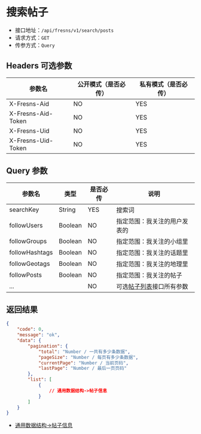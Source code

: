 # 搜索帖子

- 接口地址：`/api/fresns/v1/search/posts`
- 请求方式：`GET`
- 传参方式：`Query`

## Headers 可选参数

| 参数名 | 公开模式（是否必传） | 私有模式（是否必传） |
| --- | --- | --- |
| X-Fresns-Aid | NO | YES |
| X-Fresns-Aid-Token | NO | YES |
| X-Fresns-Uid | NO | YES |
| X-Fresns-Uid-Token | NO | YES |

## Query 参数

| 参数名 | 类型 | 是否必传 | 说明 |
| --- | --- | --- | --- |
| searchKey | String | YES | 搜索词 |
| followUsers | Boolean | NO | 指定范围：我关注的用户发表的 |
| followGroups | Boolean | NO | 指定范围：我关注的小组里 |
| followHashtags | Boolean | NO | 指定范围：我关注的话题里 |
| followGeotags | Boolean | NO | 指定范围：我关注的地理里 |
| followPosts | Boolean | NO | 指定范围：我关注的帖子 |
| ... |  | NO | 可选[帖子列表](../post/list.md#query-参数)接口所有参数 |

## 返回结果

```json
{
    "code": 0,
    "message": "ok",
    "data": {
        "pagination": {
            "total": "Number / 一共有多少条数据",
            "pageSize": "Number / 每页有多少条数据",
            "currentPage": "Number / 当前页码",
            "lastPage": "Number / 最后一页页码"
        },
        "list": [
            {
                // 通用数据结构->帖子信息
            }
        ]
    }
}
```

- [通用数据结构->帖子信息](../../reference/data/post.md)
